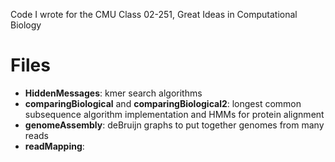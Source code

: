 Code I wrote for the CMU Class 02-251, Great Ideas in Computational Biology

# Files
* **HiddenMessages**: kmer search algorithms
* **comparingBiological** and **comparingBiological2**: longest common subsequence algorithm implementation and HMMs for protein alignment
* **genomeAssembly**: deBruijn graphs to put together genomes from many reads
* **readMapping**: 
